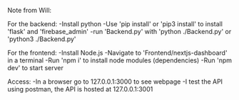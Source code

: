 

Note from Will:

For the backend:
-Install python
-Use 'pip install' or 'pip3 install' to install 'flask' and 'firebase_admin'
-run 'Backend.py' with 'python ./Backend.py' or 'python3 ./Backend.py'

For the frontend:
-Install Node.js
-Navigate to 'Frontend/nextjs-dashboard' in a terminal
-Run 'npm i' to install node modules (dependencies)
-Run 'npm dev' to start server

Access:
-In a browser go to 127.0.0.1:3000 to see webpage
-I test the API using postman, the API is hosted at 127.0.0.1:3001 
